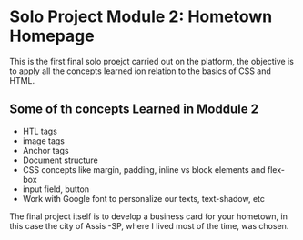 <h1>Solo Project Module 2: Hometown Homepage</h1>

<p>This is the first final solo proejct carried out on the platform, the objective is to apply all the concepts learned ion relation to the basics of CSS and HTML.</p>

<h2>Some of th concepts Learned in Moddule 2</h2>
<ul>
<li>HTL tags</li>
<li>image tags</li>
<li>Anchor tags</li>
<li>Document structure</li>
<li>CSS concepts like margin, padding, inline vs block elements and flex-box</li>
<li>input field, button</li>
<li>Work with Google font to personalize our texts, text-shadow, etc</li>
</ul>

<p>The final project itself is to develop a business card for your hometown, in this case the city of Assis -SP, where I lived most of the time, was chosen.</p>
